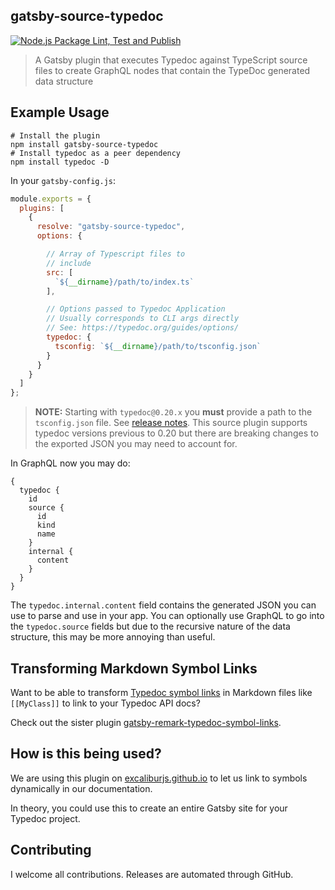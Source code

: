 ## gatsby-source-typedoc

[![Node.js Package Lint, Test and Publish](https://github.com/kamranayub/gatsby-source-typedoc/actions/workflows/publish.yml/badge.svg)](https://github.com/kamranayub/gatsby-source-typedoc/actions/workflows/publish.yml)

> A Gatsby plugin that executes Typedoc against TypeScript source files to create GraphQL nodes that contain the TypeDoc generated data structure

## Example Usage

    # Install the plugin
    npm install gatsby-source-typedoc
    # Install typedoc as a peer dependency
    npm install typedoc -D

In your `gatsby-config.js`:

```js
module.exports = {
  plugins: [
    {
      resolve: "gatsby-source-typedoc",
      options: {

        // Array of Typescript files to
        // include
        src: [
          `${__dirname}/path/to/index.ts`
        ],

        // Options passed to Typedoc Application
        // Usually corresponds to CLI args directly
        // See: https://typedoc.org/guides/options/
        typedoc: {
          tsconfig: `${__dirname}/path/to/tsconfig.json`
        }
      }
    }
  ]
};
```

> **NOTE:** Starting with `typedoc@0.20.x` you **must** provide a path to the `tsconfig.json` file. See [release notes](https://github.com/TypeStrong/typedoc/releases/tag/v0.20.0). This source plugin supports typedoc versions previous to 0.20 but there are breaking changes to the exported JSON you may need to account for.

In GraphQL now you may do:

```
{
  typedoc {
    id
    source {
      id
      kind
      name
    }
    internal {
      content
    }
  }
}
```

The `typedoc.internal.content` field contains the generated JSON you can use to parse and use in your app. You can optionally use GraphQL to go into the `typedoc.source` fields but due to the recursive nature of the data structure, this may be more annoying than useful.

## Transforming Markdown Symbol Links

Want to be able to transform [Typedoc symbol links](https://typedoc.org/guides/link-resolution/) in Markdown files like `[[MyClass]]` to link to your Typedoc API docs?

Check out the sister plugin [gatsby-remark-typedoc-symbol-links](https://github.com/kamranayub/gatsby-remark-typedoc-symbol-links).

## How is this being used?

We are using this plugin on [excaliburjs.github.io](https://github.com/excaliburjs/excaliburjs.github.io) to let us link to symbols dynamically in our documentation.

In theory, you could use this to create an entire Gatsby site for your Typedoc project.

## Contributing

I welcome all contributions. Releases are automated through GitHub.